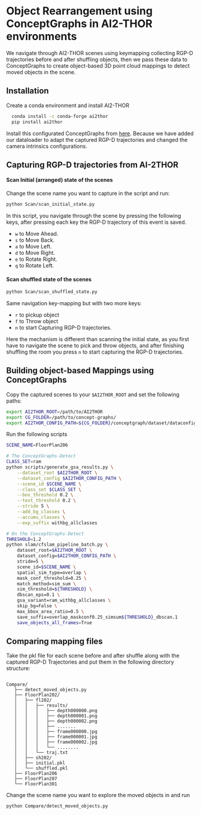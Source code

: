 # Object Rearrangement using ConceptGraphs in AI2-THOR environments 

We navigate through AI2-THOR scenes using keymapping collecting  RGP-D trajectories before and after shuffling objects, then we pass these data to ConceptGraphs to create object-based 3D point cloud mappings to detect moved objects in the scene.
## Installation 

Create a conda environment and install AI2-THOR

```bash
  conda install -c conda-forge ai2thor
  pip install ai2thor
```

Install this configurated ConceptGraphs from [here](https://github.com/concept-graphs/concept-graphs/tree/main#setup). Because we have added our  dataloader to adapt the captured RGP-D trajectories and changed  the camera intrinsics  configurations. 

## Capturing RGP-D trajectories from AI-2THOR
#### Scan Initial (arranged) state of the scenes 
Change the scene name you want to capture in the script and run:
```bash
python Scan/scan_initial_state.py
```
In this script, you  navigate through the scene by pressing the following keys,  after pressing each key the  RGP-D trajectory of this event is saved.
* `w` to Move Ahead. 
* `s` to Move Back.
* `a` to Move Left.
* `d` to Move Right.
* `e` to Rotate Right.
* `q` to Rotate Left.

#### Scan shuffled state of the scenes 
```bash
python Scan/scan_shuffled_state.py
```
Same navigation key-mapping  but with  two more keys:
* `r` to pickup object
* `f` to Throw object
* `n` to start Capturing RGP-D trajectories.

Here the mechanism is different than scanning the initial state, as you first have to navigate the scene to pick and throw objects, and after finishing shuffling the room you  press  `n` to start capturing the RGP-D trajectories.


## Building object-based Mappings using ConceptGraphs
Copy the captured scenes to your `$AI2THOR_ROOT` and set the following paths:

```bash
export AI2THOR_ROOT=/path/to/AI2THOR
export CG_FOLDER=/path/to/concept-graphs/
export AI2THOR_CONFIG_PATH=${CG_FOLDER}/conceptgraph/dataset/dataconfigs/replica/ai2thor.yaml
```
Run the following scripts 
```bash
SCENE_NAME=FloorPlan206

# The ConceptGraphs-Detect 
CLASS_SET=ram
python scripts/generate_gsa_results.py \
    --dataset_root $AI2THOR_ROOT \
    --dataset_config $AI2THOR_CONFIG_PATH \
    --scene_id $SCENE_NAME \
    --class_set $CLASS_SET \
    --box_threshold 0.2 \
    --text_threshold 0.2 \
    --stride 5 \
    --add_bg_classes \
    --accumu_classes \
    --exp_suffix withbg_allclasses

# On the ConceptGraphs-Detect 
THRESHOLD=1.2
python slam/cfslam_pipeline_batch.py \
    dataset_root=$AI2THOR_ROOT \
    dataset_config=$AI2THOR_CONFIG_PATH \
    stride=5 \
    scene_id=$SCENE_NAME \
    spatial_sim_type=overlap \
    mask_conf_threshold=0.25 \
    match_method=sim_sum \
    sim_threshold=${THRESHOLD} \
    dbscan_eps=0.1 \
    gsa_variant=ram_withbg_allclasses \
    skip_bg=False \
    max_bbox_area_ratio=0.5 \
    save_suffix=overlap_maskconf0.25_simsum${THRESHOLD}_dbscan.1
    save_objects_all_frames=True

```

## Comparing mapping files
Take the pkl file for each scene before and after shuffle along with the captured RGP-D Trajectories and put them in the following directory structure:
 ```

Compare/
    ├── detect_moved_objects.py
    ├── FloorPlan202/
    │   ├── fl202/
    │   │   ├── results/
    │   │   │   ├── depth000000.png
    │   │   │   ├── depth000001.png
    │   │   │   ├── depth000002.png
    │   │   │   ├── .......
    │   │   │   ├── frame000000.jpg
    │   │   │   ├── frame000001.jpg
    │   │   │   ├── frame000002.jpg
    │   │   │   └── ........
    │   │   └── traj.txt
    │   ├── sh202/
    │   ├── initial.pkl
    │   └── shuffled.pkl
    ├── FloorPlan206
    ├── FloorPlan207
    └── FloorPlan301
```
Change the scene name you want to explore the moved objects in and run
```bash
python Compare/detect_moved_objects.py
```
